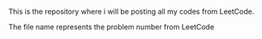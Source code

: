This is the repository where i will be posting all my codes from LeetCode.

The file name represents the problem number from LeetCode 
